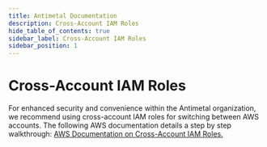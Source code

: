 ```yaml
---
title: Antimetal Documentation
description: Cross-Account IAM Roles
hide_table_of_contents: true
sidebar_label: Cross-Account IAM Roles
sidebar_position: 1
---
```


# Cross-Account IAM Roles

For enhanced security and convenience within the Antimetal organization, we recommend using cross-account IAM roles for switching between AWS accounts. The following AWS documentation details a step by step walkthrough: 
[AWS Documentation on Cross-Account IAM Roles.](https://docs.aws.amazon.com/IAM/latest/UserGuide/tutorial_cross-account-with-roles.html)

